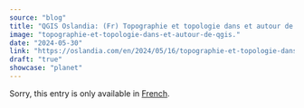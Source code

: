 ```yaml
---
source: "blog"
title: "QGIS Oslandia: (Fr) Topographie et topologie dans et autour de QGIS"
image: "topographie-et-topologie-dans-et-autour-de-qgis."
date: "2024-05-30"
link: "https://oslandia.com/en/2024/05/16/topographie-et-topologie-dans-et-autour-de-qgis/"
draft: "true"
showcase: "planet"
---
```


<p class="qtranxs-available-languages-message qtranxs-available-languages-message-en">Sorry, this entry is only available in <a class="qtranxs-available-language-link qtranxs-available-language-link-fr" href="http://oslandia.com/fr/tag/qgis-en/feed/atom/" title="Fr">French</a>.</p>
